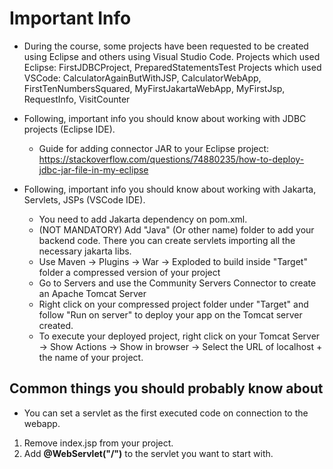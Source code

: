 # Important Info
* During the course, some projects have been requested to be created using Eclipse and others using Visual Studio Code.
  Projects which used Eclipse: FirstJDBCProject, PreparedStatementsTest
  Projects which used VSCode: CalculatorAgainButWithJSP, CalculatorWebApp, FirstTenNumbersSquared, MyFirstJakartaWebApp, MyFirstJsp, RequestInfo, VisitCounter

* Following, important info you should know about working with JDBC projects (Eclipse IDE).
  * Guide for adding connector JAR to your Eclipse project: https://stackoverflow.com/questions/74880235/how-to-deploy-jdbc-jar-file-in-my-eclipse

* Following, important info you should know about working with Jakarta, Servlets, JSPs (VSCode IDE).
  * You need to add Jakarta dependency on pom.xml.
  * (NOT MANDATORY) Add "Java" (Or other name) folder to add your backend code. There you can create servlets importing all the necessary jakarta libs.
  * Use Maven -> Plugins -> War -> Exploded to build  inside "Target" folder a compressed version of your project
  * Go to Servers and use the Community Servers Connector to create an Apache Tomcat Server
  * Right click on your compressed project folder under "Target" and follow "Run on server" to deploy your app on the Tomcat server created.
  * To execute your deployed project, right click on your Tomcat Server -> Show Actions -> Show in browser -> Select the URL of localhost + the name of your project.

## Common things you should probably know about
* You can set a servlet as the first executed code on connection to the webapp.
 1. Remove index.jsp from your project.
 2. Add **@WebServlet("/")** to the servlet you want to start with.
